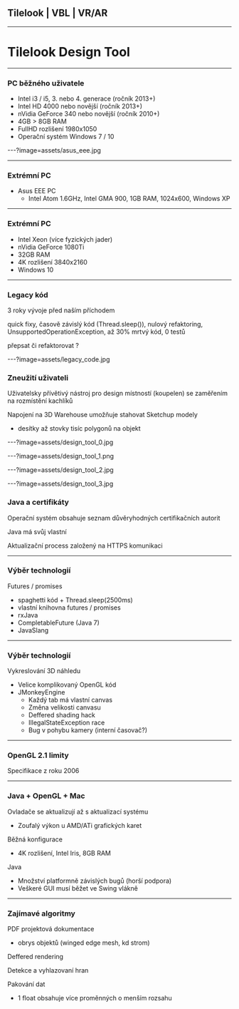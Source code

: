 ## Tilelook | VBL | VR/AR

---

# Tilelook Design Tool

---

### PC běžného uživatele
- Intel  i3 / i5, 3. nebo 4. generace (ročník 2013+)
- Intel HD 4000 nebo novější (ročník 2013+)
- nVidia GeForce 340 nebo novější (ročník 2010+)
- 4GB > 8GB RAM
- FullHD rozlišení 1980x1050
- Operační systém Windows 7 / 10

---?image=assets/asus_eee.jpg

---

### Extrémní PC
- Asus EEE PC
  - Intel Atom 1.6GHz, Intel GMA 900, 1GB RAM, 1024x600, Windows XP

---

### Extrémní PC
- Intel Xeon (více fyzických jader)
- nVidia GeForce 1080Ti
- 32GB RAM
- 4K rozlišení 3840x2160
- Windows 10

---

### Legacy kód
3 roky vývoje před naším příchodem

quick fixy, časově závislý kód (Thread.sleep()), nulový refaktoring, UnsupportedOperationException, až 30% mrtvý kód, 0 testů

přepsat či refaktorovat ?

---?image=assets/legacy_code.jpg

### Zneužití uživateli
Uživatelsky přívětivý nástroj pro design místností (koupelen) se zaměřením na rozmístění kachlíků

Napojení na 3D Warehouse umožňuje stahovat Sketchup modely
 - desítky až stovky tisíc polygonů na objekt

---?image=assets/design_tool_0.jpg

---?image=assets/design_tool_1.png

---?image=assets/design_tool_2.jpg

---?image=assets/design_tool_3.jpg

### Java a certifikáty
Operační systém obsahuje seznam důvěryhodných certifikačních autorit

Java má svůj vlastní

Aktualizační process založený na HTTPS komunikaci

---
### Výběr technologií

Futures / promises
 - spaghetti kód + Thread.sleep(2500ms)
 - vlastní knihovna futures / promises
 - rxJava
 - CompletableFuture (Java 7)
 - JavaSlang

---
### Výběr technologií

Vykreslování 3D náhledu
 - Velice komplikovaný OpenGL kód
 - JMonkeyEngine
   - Každý tab má vlastní canvas
   - Změna velikosti canvasu
   - Deffered shading hack
   - IllegalStateException race
   - Bug v pohybu kamery (interní časovač?)

---
### OpenGL 2.1 limity

Specifikace z roku 2006

---
### Java + OpenGL + Mac

Ovladače se aktualizují až s aktualizací systému
 - Zoufalý výkon u AMD/ATi grafických karet

Běžná konfigurace
 - 4K rozlišení, Intel Iris, 8GB RAM

Java
 - Množství platformně závislých bugů (horší podpora)
 - Veškeré GUI musí běžet ve Swing vlákně

---
### Zajímavé algoritmy

PDF projektová dokumentace
 - obrys objektů (winged edge mesh, kd strom)

Deffered rendering

Detekce a vyhlazovaní hran

Pakování dat
 - 1 float obsahuje více proměnných o menším rozsahu